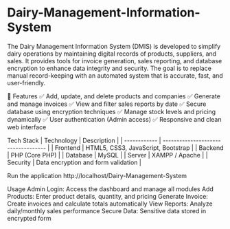 # Dairy-Management-Information-System
The Dairy Management Information System (DMIS) is developed to simplify dairy operations by maintaining digital records of products, suppliers, and sales. It provides tools for invoice generation, sales reporting, and database encryption to enhance data integrity and security.
The goal is to replace manual record-keeping with an automated system that is accurate, fast, and user-friendly.

🚀 Features
✅ Add, update, and delete products and companies
✅ Generate and manage invoices
✅ View and filter sales reports by date
✅ Secure database using encryption techniques
✅ Manage stock levels and pricing dynamically
✅ User authentication (Admin access)
✅ Responsive and clean web interface

Tech Stack
| Technology   | Description                         |
| ------------ | ----------------------------------- |
| Frontend     | HTML5, CSS3, JavaScript, Bootstrap  |
| Backend      | PHP (Core PHP)                      |
| Database     | MySQL                               |
| Server       | XAMPP / Apache                      |
| Security     | Data encryption and form validation |

Run the application
http://localhost/Dairy-Management-System

Usage
Admin Login: Access the dashboard and manage all modules
Add Products: Enter product details, quantity, and pricing
Generate Invoice: Create invoices and calculate totals automatically
View Reports: Analyze daily/monthly sales performance
Secure Data: Sensitive data stored in encrypted form





